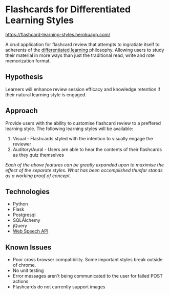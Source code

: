 # Flashcards for Differentiated Learning Styles

https://flashcard-learning-styles.herokuapp.com/

A crud application for flashcard review that attempts to ingratiate itself to adherents of the [differentiated learning](https://education.cu-portland.edu/blog/classroom-resources/examples-of-differentiated-instruction/) philosophy. Allowing users to study their material in more ways than just the traditional read, write and rote memorization format.

## Hypothesis 
Learners will enhance review session efficacy and knowledge retention if their natural learning style is engaged.

## Approach 
Provide users with the ability to customise flashcard review to a preffered learning style. The following learning styles will be available:
1. Visual - Flashcards styled with the intention to visually engage the reviewer
2. Auditory/Aural - Users are able to hear the contents of their flashcards as they quiz themselves

*Each of the above features can be greatly expanded upon to maximise the effect of the separate styles. What has been accomplished thusfar stands as a working proof of concept.*


## Technologies
* Python
* Flask
* Postgresql
* SQLAlchemy
* jQuery
* [Web Speech API](https://developer.mozilla.org/en-US/docs/Web/API/Web_Speech_API)

## Known Issues
* Poor cross browser compatibility. Some important styles break outside of chrome.
* No unit testing
* Error messages aren't being communicated to the user for failed POST actions 
* Flashcards do not currently support images